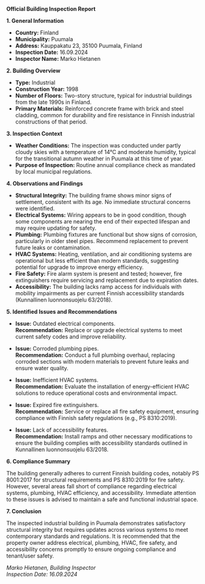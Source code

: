 **Official Building Inspection Report**

**1. General Information**

- **Country:** Finland  
- **Municipality:** Puumala  
- **Address:** Kauppakatu 23, 35100 Puumala, Finland  
- **Inspection Date:** 16.09.2024  
- **Inspector Name:** Marko Hietanen  

**2. Building Overview**

- **Type:** Industrial  
- **Construction Year:** 1998  
- **Number of Floors:** Two-story structure, typical for industrial buildings from the late 1990s in Finland.  
- **Primary Materials:** Reinforced concrete frame with brick and steel cladding, common for durability and fire resistance in Finnish industrial constructions of that period.  

**3. Inspection Context**

- **Weather Conditions:** The inspection was conducted under partly cloudy skies with a temperature of 14°C and moderate humidity, typical for the transitional autumn weather in Puumala at this time of year.  
- **Purpose of Inspection:** Routine annual compliance check as mandated by local municipal regulations.  

**4. Observations and Findings**

- **Structural Integrity:** The building frame shows minor signs of settlement, consistent with its age. No immediate structural concerns were identified.  
- **Electrical Systems:** Wiring appears to be in good condition, though some components are nearing the end of their expected lifespan and may require updating for safety.  
- **Plumbing:** Plumbing fixtures are functional but show signs of corrosion, particularly in older steel pipes. Recommend replacement to prevent future leaks or contamination.  
- **HVAC Systems:** Heating, ventilation, and air conditioning systems are operational but less efficient than modern standards, suggesting potential for upgrade to improve energy efficiency.  
- **Fire Safety:** Fire alarm system is present and tested; however, fire extinguishers require servicing and replacement due to expiration dates.  
- **Accessibility:** The building lacks ramp access for individuals with mobility impairments as per current Finnish accessibility standards (Kunnallinen luonnonsuojelu 63/2018).

**5. Identified Issues and Recommendations**

- **Issue:** Outdated electrical components.  
  **Recommendation:** Replace or upgrade electrical systems to meet current safety codes and improve reliability.

- **Issue:** Corroded plumbing pipes.  
  **Recommendation:** Conduct a full plumbing overhaul, replacing corroded sections with modern materials to prevent future leaks and ensure water quality.

- **Issue:** Inefficient HVAC systems.  
  **Recommendation:** Evaluate the installation of energy-efficient HVAC solutions to reduce operational costs and environmental impact.

- **Issue:** Expired fire extinguishers.  
  **Recommendation:** Service or replace all fire safety equipment, ensuring compliance with Finnish safety regulations (e.g., PS 8310:2019).

- **Issue:** Lack of accessibility features.  
  **Recommendation:** Install ramps and other necessary modifications to ensure the building complies with accessibility standards outlined in Kunnallinen luonnonsuojelu 63/2018.

**6. Compliance Summary**

The building generally adheres to current Finnish building codes, notably PS 8001:2017 for structural requirements and PS 8310:2019 for fire safety. However, several areas fall short of compliance regarding electrical systems, plumbing, HVAC efficiency, and accessibility. Immediate attention to these issues is advised to maintain a safe and functional industrial space.

**7. Conclusion**

The inspected industrial building in Puumala demonstrates satisfactory structural integrity but requires updates across various systems to meet contemporary standards and regulations. It is recommended that the property owner address electrical, plumbing, HVAC, fire safety, and accessibility concerns promptly to ensure ongoing compliance and tenant/user safety.

_Marko Hietanen, Building Inspector_  
_Inspection Date: 16.09.2024_